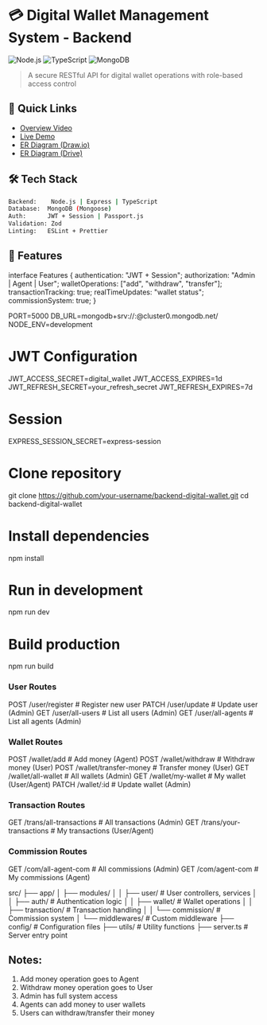 # 💳 Digital Wallet Management System - Backend

![Node.js](https://img.shields.io/badge/Node.js-18.x-green)
![TypeScript](https://img.shields.io/badge/TypeScript-5.x-blue)
![MongoDB](https://img.shields.io/badge/MongoDB-7.x-green)

> A secure RESTful API for digital wallet operations with role-based access control

## 📌 Quick Links
- [Overview Video](https://youtu.be/your-video-link)
- [Live Demo](https://wallet-management.vercel.app)
- [ER Diagram (Draw.io)](https://app.diagrams.net/?splash=0#G1QCTlaziJvm-ju8ES27C4qvEUh6Xemuyz)
- [ER Diagram (Drive)](https://drive.google.com/file/d/1QCTlaziJvm-ju8ES27C4qvEUh6Xemuyz/view)

## 🛠️ Tech Stack
```bash
Backend:    Node.js | Express | TypeScript
Database:  MongoDB (Mongoose)
Auth:      JWT + Session | Passport.js
Validation: Zod
Linting:   ESLint + Prettier
```
## 🚀 Features
interface Features {
  authentication: "JWT + Session";
  authorization: "Admin | Agent | User";
  walletOperations: ["add", "withdraw", "transfer"];
  transactionTracking: true;
  realTimeUpdates: "wallet status";
  commissionSystem: true;
}

PORT=5000
DB_URL=mongodb+srv://<user>:<password>@cluster0.mongodb.net/<dbname>
NODE_ENV=development

# JWT Configuration
JWT_ACCESS_SECRET=digital_wallet
JWT_ACCESS_EXPIRES=1d
JWT_REFRESH_SECRET=your_refresh_secret
JWT_REFRESH_EXPIRES=7d

# Session
EXPRESS_SESSION_SECRET=express-session



# Clone repository
git clone https://github.com/your-username/backend-digital-wallet.git
cd backend-digital-wallet

# Install dependencies
npm install

# Run in development
npm run dev

# Build production
npm run build




### User Routes
POST   /user/register         # Register new user
PATCH  /user/update           # Update user (Admin)
GET    /user/all-users        # List all users (Admin)
GET    /user/all-agents       # List all agents (Admin)

### Wallet Routes
POST   /wallet/add            # Add money (Agent)
POST   /wallet/withdraw       # Withdraw money (User)
POST   /wallet/transfer-money # Transfer money (User)
GET    /wallet/all-wallet     # All wallets (Admin)
GET    /wallet/my-wallet      # My wallet (User/Agent)
PATCH  /wallet/:id            # Update wallet (Admin)

### Transaction Routes
GET    /trans/all-transactions  # All transactions (Admin)
GET    /trans/your-transactions # My transactions (User/Agent)

### Commission Routes
GET    /com/all-agent-com      # All commissions (Admin)
GET    /com/agent-com         # My commissions (Agent)



src/
├── app/
│   ├── modules/
│   │   ├── user/        # User controllers, services
│   │   ├── auth/        # Authentication logic
│   │   ├── wallet/      # Wallet operations
│   │   ├── transaction/ # Transaction handling
│   │   └── commission/  # Commission system
│   └── middlewares/     # Custom middleware
├── config/              # Configuration files
├── utils/               # Utility functions
├── server.ts            # Server entry point

## Notes: 
1. Add money operation goes to Agent
2. Withdraw money operation goes to User
3. Admin has full system access
4. Agents can add money to user wallets
5. Users can withdraw/transfer their money